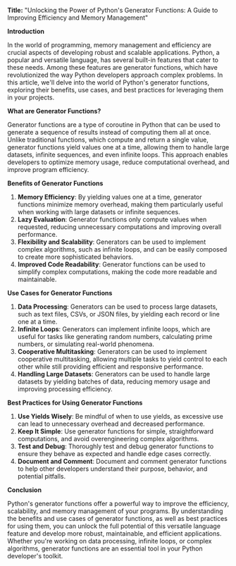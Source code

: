 **Title:** "Unlocking the Power of Python's Generator Functions: A Guide to Improving Efficiency and Memory Management"

**Introduction**

In the world of programming, memory management and efficiency are crucial aspects of developing robust and scalable applications. Python, a popular and versatile language, has several built-in features that cater to these needs. Among these features are generator functions, which have revolutionized the way Python developers approach complex problems. In this article, we'll delve into the world of Python's generator functions, exploring their benefits, use cases, and best practices for leveraging them in your projects.

**What are Generator Functions?**

Generator functions are a type of coroutine in Python that can be used to generate a sequence of results instead of computing them all at once. Unlike traditional functions, which compute and return a single value, generator functions yield values one at a time, allowing them to handle large datasets, infinite sequences, and even infinite loops. This approach enables developers to optimize memory usage, reduce computational overhead, and improve program efficiency.

**Benefits of Generator Functions**

1. **Memory Efficiency**: By yielding values one at a time, generator functions minimize memory overhead, making them particularly useful when working with large datasets or infinite sequences.
2. **Lazy Evaluation**: Generator functions only compute values when requested, reducing unnecessary computations and improving overall performance.
3. **Flexibility and Scalability**: Generators can be used to implement complex algorithms, such as infinite loops, and can be easily composed to create more sophisticated behaviors.
4. **Improved Code Readability**: Generator functions can be used to simplify complex computations, making the code more readable and maintainable.

**Use Cases for Generator Functions**

1. **Data Processing**: Generators can be used to process large datasets, such as text files, CSVs, or JSON files, by yielding each record or line one at a time.
2. **Infinite Loops**: Generators can implement infinite loops, which are useful for tasks like generating random numbers, calculating prime numbers, or simulating real-world phenomena.
3. **Cooperative Multitasking**: Generators can be used to implement cooperative multitasking, allowing multiple tasks to yield control to each other while still providing efficient and responsive performance.
4. **Handling Large Datasets**: Generators can be used to handle large datasets by yielding batches of data, reducing memory usage and improving processing efficiency.

**Best Practices for Using Generator Functions**

1. **Use Yields Wisely**: Be mindful of when to use yields, as excessive use can lead to unnecessary overhead and decreased performance.
2. **Keep It Simple**: Use generator functions for simple, straightforward computations, and avoid overengineering complex algorithms.
3. **Test and Debug**: Thoroughly test and debug generator functions to ensure they behave as expected and handle edge cases correctly.
4. **Document and Comment**: Document and comment generator functions to help other developers understand their purpose, behavior, and potential pitfalls.

**Conclusion**

Python's generator functions offer a powerful way to improve the efficiency, scalability, and memory management of your programs. By understanding the benefits and use cases of generator functions, as well as best practices for using them, you can unlock the full potential of this versatile language feature and develop more robust, maintainable, and efficient applications. Whether you're working on data processing, infinite loops, or complex algorithms, generator functions are an essential tool in your Python developer's toolkit.